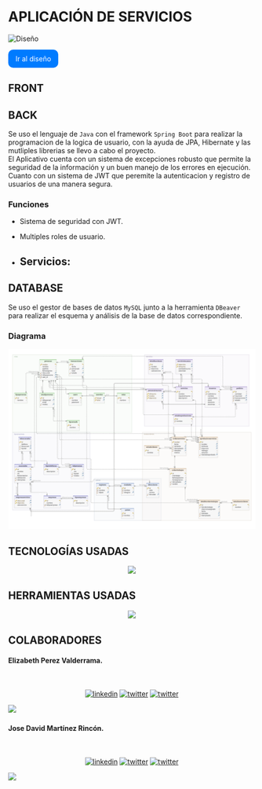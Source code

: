 # APLICACIÓN DE SERVICIOS

<img src="./src/main/resources/diseño.png" alt="Diseño" width="800px" /><br>

<a href="https://www.figma.com/design/3IObRJlF4IMLLkaVNj0cp4/Services?node-id=0-1&t=6znX5AVM0F3Xyb17-1" style="display: inline-block; padding: 10px 15px; background-color: #007BFF; color: white; text-decoration: none; border-radius: 10px; font-weight 900; transition: background-color 0.3s;">
    Ir al diseño
</a>

## FRONT

## BACK

Se uso el lenguaje de `Java` con el framework `Spring Boot` para realizar la programacion de la logica de usuario, con la ayuda de JPA, Hibernate y las mutliples librerias se llevo a cabo el proyecto. <br>
El Aplicativo cuenta con un sistema de excepciones robusto que permite la seguridad de la información y un buen manejo de los errores en ejecución. Cuanto con un sistema de JWT que peremite la autenticacion y registro de usuarios de una manera segura.

### Funciones
  - Sistema de seguridad con JWT.
  - Multiples roles de usuario.
  
  - Servicios:
    - 

## DATABASE

Se uso el gestor de bases de datos `MySQL` junto a la herramienta `DBeaver` para realizar el esquema y análisis de la base de datos correspondiente.

### Diagrama

<img src="./src/main/resources/diagrama.png" alt="Diagrama" width="1000px" />

###

###

## TECNOLOGÍAS USADAS

<p align="center">
  <a href="https://skillicons.dev">
    <img src="https://skillicons.dev/icons?i=java,spring,maven,hibernate,js,html,css,react,vite,mysql&perline=5" />
  </a>
</p>

## HERRAMIENTAS USADAS

<p align="center">
  <a href="https://skillicons.dev">
    <img src="https://skillicons.dev/icons?i=vscode,github,git&perline=8" />
  </a>
</p>

## COLABORADORES

#### Elizabeth Perez Valderrama.

<br>

<p align="center">
  <a href="http://www.linkedin.com/in/elizabeth-perez-valderrama-b5289b205" target="blank">
  <img align="center" src="https://skillicons.dev/icons?i=linkedin" alt="linkedin" height="50" width="50" /></a>
  <a href="mailto:eliza.perez266@gmail.com" target="blank">
  <img align="center" src="https://skillicons.dev/icons?i=gmail" alt="twitter" height="50" width="50" /></a>
  <a href="https://dev.to/eliza266" target="blank">
  <img align="center" src="https://skillicons.dev/icons?i=devto" alt="twitter" height="50" width="50" /></a>
</p>

<img src="https://user-images.githubusercontent.com/73097560/115834477-dbab4500-a447-11eb-908a-139a6edaec5c.gif">

#### Jose David Martínez Rincón.

<br>

<p align="center">
  <a href="https://linkedin.com/in/josemartinezrdev" target="blank">
  <img align="center" src="https://skillicons.dev/icons?i=linkedin" alt="linkedin" height="50" width="50" /></a>
  <a href="mailto:josemartinezrdev@gmail.com" target="blank">
  <img align="center" src="https://skillicons.dev/icons?i=gmail" alt="twitter" height="50" width="50" /></a>
  <a href="https://dev.to/josemartinezrdev" target="blank">
  <img align="center" src="https://skillicons.dev/icons?i=devto" alt="twitter" height="50" width="50" /></a>
</p>

<img src="https://user-images.githubusercontent.com/73097560/115834477-dbab4500-a447-11eb-908a-139a6edaec5c.gif">
